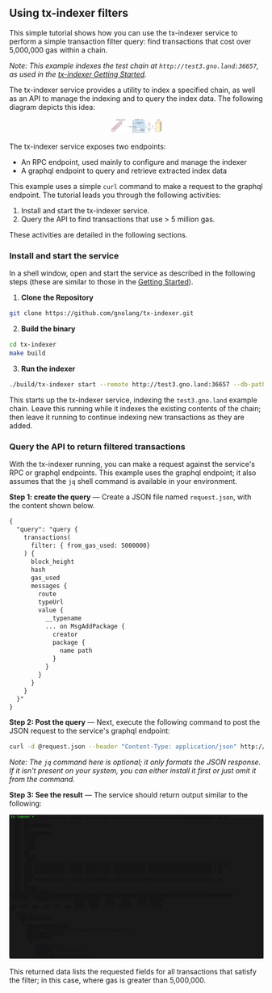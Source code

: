 ## Using tx-indexer filters

This simple tutorial shows how you can use the tx-indexer service to perform a simple transaction filter query:
find transactions that cost over 5,000,000 gas within a chain.

*Note: This example indexes the test chain at `http://test3.gno.land:36657`, as used in the 
[tx-indexer Getting Started](https://github.com/gnolang/tx-indexer/blob/ae33bd64265d47f8c3871ac491d2ba60edb44e58/README.md#getting-started).*

The tx-indexer service provides a utility to index a specified chain, as well as an API to manage the indexing and to query the index data. The following diagram depicts this idea:

<div style="width:20%; margin:auto;">

![](tx-inx-ctx.png)

</div>

The tx-indexer service exposes two endpoints:

* An RPC endpoint, used mainly to configure and manage the indexer
* A graphql endpoint to query and retrieve extracted index data

This example uses a simple `curl` command to make a request to the graphql endpoint. The tutorial leads you through the following activities:

1. Install and start the tx-indexer service.
2. Query the API to find transactions that use > 5 million gas.
 
These activities are detailed in the following sections.

### Install and start the service

In a shell window, open and start the service as described in the following steps (these are similar to those in the
[Getting Started](https://github.com/gnolang/tx-indexer/blob/ae33bd64265d47f8c3871ac491d2ba60edb44e58/README.md#getting-started)).

1. **Clone the Repository**

```bash
git clone https://github.com/gnolang/tx-indexer.git 
```

2. **Build the binary**

```bash
cd tx-indexer
make build
```

3. **Run the indexer**

```bash
./build/tx-indexer start --remote http://test3.gno.land:36657 --db-path indexer-db
```

This starts up the tx-indexer service, indexing the `test3.gno.land` example chain. Leave this running while it indexes the existing contents of the chain; then leave it running to continue indexing new transactions as they are added.

### Query the API to return filtered transactions

With the tx-indexer running, you can make a request against the service's RPC or graphql endpoints. This example uses the graphql endpoint; it also assumes that the `jq` shell command is available in your environment.

**Step 1: create the query** &mdash; Create a JSON file named `request.json`, with the content shown below.

```
{
  "query": "query {
    transactions(
      filter: { from_gas_used: 5000000}
    ) {
      block_height
      hash
      gas_used
      messages {
        route
        typeUrl
        value {
          __typename
          ... on MsgAddPackage {
            creator
            package {
              name path
            }
          }
        }
      }
    }
  }"
}
```

**Step 2: Post the query** &mdash; Next, execute the following command to post the JSON request to the service's graphql endpoint:

```bash
curl -d @request.json --header "Content-Type: application/json" http://0.0.0.0:8546/graphql/query | jq 
```
*Note: The `jq` command  here is optional; it only formats the JSON response. If it isn't present on your system, you can either install it first or just omit it from the command.*

**Step 3: See the result** &mdash; The service should return output similar to the following:

![tx-indexer graphql filter](tx-i-filter.gif)

<!--
```
{
  "data": {
    "transactions": [
      {
        "block_height": 135249,
        "hash": "YFgFEz6NZJBDaVwLHZXWeDVjUjJQfvNUT+dnqoqDT3A=",
        "gas_used": 7496696,
        "messages": [
          {
            "route": "vm",
            "typeUrl": "add_package",
            "value": {
              "__typename": "MsgAddPackage",
              "creator": "g1juz2yxmdsa6audkp6ep9vfv80c8p5u76e03vvh",
              "package": {
                "name": "boards",
                "path": "gno.land/r/demo/jefft0_test1_boards"
              }
            }
          }
        ]
      },
      {
        "block_height": 136299,
        "hash": "oE/P0WiTrlnm6qVTHi0JF1LZ9JOPjSV6xyIAdtfSYQk=",
        "gas_used": 7496539,
        "messages": [
          {
            "route": "vm",
            "typeUrl": "add_package",
            "value": {
              "__typename": "MsgAddPackage",
              "creator": "g1juz2yxmdsa6audkp6ep9vfv80c8p5u76e03vvh",
              "package": {
                "name": "boards",
                "path": "gno.land/r/demo/jefft0_test2_boards"
              }
            }
          }
        ]
      }
    ]
  }
}
```

-->

This returned data lists the requested fields for all transactions that satisfy the filter; in this case, where gas is greater than 5,000,000.
